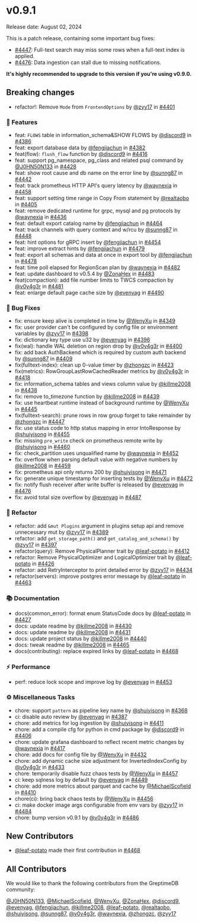 # v0.9.1

Release date: August 02, 2024

This is a patch release, containing some important bug fixes:

- [#4447](https://github.com/GreptimeTeam/greptimedb/pull/4447): Full-text search may miss some rows when a full-text index is applied.
- [#4476](https://github.com/GreptimeTeam/greptimedb/pull/4476): Data ingestion can stall due to missing notifications.


**It's highly recommended to upgrade to this version if you're using v0.9.0.**



## Breaking changes

* refactor!: Remove `Mode` from `FrontendOptions` by [@zyy17](https://github.com/zyy17) in [#4401](https://github.com/GreptimeTeam/greptimedb/pull/4401)

### 🚀 Features

* feat: `FLOWS` table in information_schema&SHOW FLOWS by [@discord9](https://github.com/discord9) in [#4386](https://github.com/GreptimeTeam/greptimedb/pull/4386)
* feat: export database data by [@fengjiachun](https://github.com/fengjiachun) in [#4382](https://github.com/GreptimeTeam/greptimedb/pull/4382)
* feat(flow): `flush_flow` function by [@discord9](https://github.com/discord9) in [#4416](https://github.com/GreptimeTeam/greptimedb/pull/4416)
* feat: support pg_namespace, pg_class and related psql command by [@J0HN50N133](https://github.com/J0HN50N133) in [#4428](https://github.com/GreptimeTeam/greptimedb/pull/4428)
* feat: show root cause and db name on the error line by [@sunng87](https://github.com/sunng87) in [#4442](https://github.com/GreptimeTeam/greptimedb/pull/4442)
* feat: track prometheus HTTP API's query latency  by [@waynexia](https://github.com/waynexia) in [#4458](https://github.com/GreptimeTeam/greptimedb/pull/4458)
* feat: support setting time range in Copy From statement by [@realtaobo](https://github.com/realtaobo) in [#4405](https://github.com/GreptimeTeam/greptimedb/pull/4405)
* feat: remove dedicated runtime for grpc, mysql and pg protocols  by [@waynexia](https://github.com/waynexia) in [#4436](https://github.com/GreptimeTeam/greptimedb/pull/4436)
* feat: default export catalog name by [@fengjiachun](https://github.com/fengjiachun) in [#4464](https://github.com/GreptimeTeam/greptimedb/pull/4464)
* feat: track channels with query context and w/rcu by [@sunng87](https://github.com/sunng87) in [#4448](https://github.com/GreptimeTeam/greptimedb/pull/4448)
* feat: hint options for gRPC insert by [@fengjiachun](https://github.com/fengjiachun) in [#4454](https://github.com/GreptimeTeam/greptimedb/pull/4454)
* feat: improve extract hints by [@fengjiachun](https://github.com/fengjiachun) in [#4479](https://github.com/GreptimeTeam/greptimedb/pull/4479)
* feat: export all schemas and data at once in export tool by [@fengjiachun](https://github.com/fengjiachun) in [#4478](https://github.com/GreptimeTeam/greptimedb/pull/4478)
* feat: time poll elapsed for RegionScan plan by [@waynexia](https://github.com/waynexia) in [#4482](https://github.com/GreptimeTeam/greptimedb/pull/4482)
* feat: update dashboard to v0.5.4 by [@ZonaHex](https://github.com/ZonaHex) in [#4483](https://github.com/GreptimeTeam/greptimedb/pull/4483)
* feat(compaction): add file number limits to TWCS compaction by [@v0y4g3r](https://github.com/v0y4g3r) in [#4481](https://github.com/GreptimeTeam/greptimedb/pull/4481)
* feat: enlarge default page cache size by [@evenyag](https://github.com/evenyag) in [#4490](https://github.com/GreptimeTeam/greptimedb/pull/4490)

### 🐛 Bug Fixes

* fix: ensure keep alive is completed in time by [@WenyXu](https://github.com/WenyXu) in [#4349](https://github.com/GreptimeTeam/greptimedb/pull/4349)
* fix: user provider can't be configured by config file or environment variables by [@zyy17](https://github.com/zyy17) in [#4398](https://github.com/GreptimeTeam/greptimedb/pull/4398)
* fix: dictionary key type use u32 by [@evenyag](https://github.com/evenyag) in [#4396](https://github.com/GreptimeTeam/greptimedb/pull/4396)
* fix(wal): handle WAL deletion on region drop by [@v0y4g3r](https://github.com/v0y4g3r) in [#4400](https://github.com/GreptimeTeam/greptimedb/pull/4400)
* fix: add back AuthBackend which is required by custom auth backend by [@sunng87](https://github.com/sunng87) in [#4409](https://github.com/GreptimeTeam/greptimedb/pull/4409)
* fix(fulltext-index): clean up 0-value timer by [@zhongzc](https://github.com/zhongzc) in [#4423](https://github.com/GreptimeTeam/greptimedb/pull/4423)
* fix(metrics): RowGroupLastRowCachedReader metrics by [@v0y4g3r](https://github.com/v0y4g3r) in [#4418](https://github.com/GreptimeTeam/greptimedb/pull/4418)
* fix: information_schema tables and views column value by [@killme2008](https://github.com/killme2008) in [#4438](https://github.com/GreptimeTeam/greptimedb/pull/4438)
* fix: remove to_timezone function by [@killme2008](https://github.com/killme2008) in [#4439](https://github.com/GreptimeTeam/greptimedb/pull/4439)
* fix: use heartbeat runtime instead of background runtime by [@WenyXu](https://github.com/WenyXu) in [#4445](https://github.com/GreptimeTeam/greptimedb/pull/4445)
* fix(fulltext-search): prune rows in row group forget to take remainder by [@zhongzc](https://github.com/zhongzc) in [#4447](https://github.com/GreptimeTeam/greptimedb/pull/4447)
* fix: use status code to http status mapping in error IntoResponse by [@shuiyisong](https://github.com/shuiyisong) in [#4455](https://github.com/GreptimeTeam/greptimedb/pull/4455)
* fix: missing `pre_write` check on prometheus remote write by [@shuiyisong](https://github.com/shuiyisong) in [#4460](https://github.com/GreptimeTeam/greptimedb/pull/4460)
* fix: check_partition uses unqualified name by [@waynexia](https://github.com/waynexia) in [#4452](https://github.com/GreptimeTeam/greptimedb/pull/4452)
* fix: overflow when parsing default value with negative numbers by [@killme2008](https://github.com/killme2008) in [#4459](https://github.com/GreptimeTeam/greptimedb/pull/4459)
* fix: prometheus api only returns 200 by [@shuiyisong](https://github.com/shuiyisong) in [#4471](https://github.com/GreptimeTeam/greptimedb/pull/4471)
* fix: generate unique timestamp for inserting tests by [@WenyXu](https://github.com/WenyXu) in [#4472](https://github.com/GreptimeTeam/greptimedb/pull/4472)
* fix: notify flush receiver after write buffer is released by [@evenyag](https://github.com/evenyag) in [#4476](https://github.com/GreptimeTeam/greptimedb/pull/4476)
* fix: avoid total size overflow by [@evenyag](https://github.com/evenyag) in [#4487](https://github.com/GreptimeTeam/greptimedb/pull/4487)

### 🚜 Refactor

* refactor: add `&mut Plugins` argument in plugins setup api and remove unnecessary mut by [@zyy17](https://github.com/zyy17) in [#4389](https://github.com/GreptimeTeam/greptimedb/pull/4389)
* refactor: add `get_storage_path()` and `get_catalog_and_schema()` by [@zyy17](https://github.com/zyy17) in [#4397](https://github.com/GreptimeTeam/greptimedb/pull/4397)
* refactor(query): Remove PhysicalPlanner trait by [@leaf-potato](https://github.com/leaf-potato) in [#4412](https://github.com/GreptimeTeam/greptimedb/pull/4412)
* refactor: Remove PhysicalOptimizer and LogicalOptimizer trait by [@leaf-potato](https://github.com/leaf-potato) in [#4426](https://github.com/GreptimeTeam/greptimedb/pull/4426)
* refactor: add RetryInterceptor to print detailed error by [@zyy17](https://github.com/zyy17) in [#4434](https://github.com/GreptimeTeam/greptimedb/pull/4434)
* refactor(servers): improve postgres error message by [@leaf-potato](https://github.com/leaf-potato) in [#4463](https://github.com/GreptimeTeam/greptimedb/pull/4463)

### 📚 Documentation

* docs(common_error): format enum StatusCode docs by [@leaf-potato](https://github.com/leaf-potato) in [#4427](https://github.com/GreptimeTeam/greptimedb/pull/4427)
* docs: update readme by [@killme2008](https://github.com/killme2008) in [#4430](https://github.com/GreptimeTeam/greptimedb/pull/4430)
* docs: update readme by [@killme2008](https://github.com/killme2008) in [#4431](https://github.com/GreptimeTeam/greptimedb/pull/4431)
* docs: update project status by [@killme2008](https://github.com/killme2008) in [#4440](https://github.com/GreptimeTeam/greptimedb/pull/4440)
* docs: tweak readme by [@killme2008](https://github.com/killme2008) in [#4465](https://github.com/GreptimeTeam/greptimedb/pull/4465)
* docs(contributing): replace expired links by [@leaf-potato](https://github.com/leaf-potato) in [#4468](https://github.com/GreptimeTeam/greptimedb/pull/4468)

### ⚡ Performance

* perf: reduce lock scope and improve log by [@evenyag](https://github.com/evenyag) in [#4453](https://github.com/GreptimeTeam/greptimedb/pull/4453)

### ⚙️ Miscellaneous Tasks

* chore: support `pattern` as pipeline key name by [@shuiyisong](https://github.com/shuiyisong) in [#4368](https://github.com/GreptimeTeam/greptimedb/pull/4368)
* ci: disable auto review by [@evenyag](https://github.com/evenyag) in [#4387](https://github.com/GreptimeTeam/greptimedb/pull/4387)
* chore: add metrics for log ingestion by [@shuiyisong](https://github.com/shuiyisong) in [#4411](https://github.com/GreptimeTeam/greptimedb/pull/4411)
* chore: add a compile cfg for python in cmd package by [@discord9](https://github.com/discord9) in [#4406](https://github.com/GreptimeTeam/greptimedb/pull/4406)
* chore: update grafana dashboard to reflect recent metric changes by [@waynexia](https://github.com/waynexia) in [#4417](https://github.com/GreptimeTeam/greptimedb/pull/4417)
* chore: add docs for config file by [@WenyXu](https://github.com/WenyXu) in [#4432](https://github.com/GreptimeTeam/greptimedb/pull/4432)
* chore: add dynamic cache size adjustment for InvertedIndexConfig by [@v0y4g3r](https://github.com/v0y4g3r) in [#4433](https://github.com/GreptimeTeam/greptimedb/pull/4433)
* chore: temporarily disable fuzz chaos tests by [@WenyXu](https://github.com/WenyXu) in [#4457](https://github.com/GreptimeTeam/greptimedb/pull/4457)
* ci: keep sqlness log by default by [@evenyag](https://github.com/evenyag) in [#4449](https://github.com/GreptimeTeam/greptimedb/pull/4449)
* chore: add more metrics about parquet and cache by [@MichaelScofield](https://github.com/MichaelScofield) in [#4410](https://github.com/GreptimeTeam/greptimedb/pull/4410)
* chore(ci): bring back chaos tests by [@WenyXu](https://github.com/WenyXu) in [#4456](https://github.com/GreptimeTeam/greptimedb/pull/4456)
* ci: make docker image args configurable from env vars by [@zyy17](https://github.com/zyy17) in [#4484](https://github.com/GreptimeTeam/greptimedb/pull/4484)
* chore: bump version v0.9.1 by [@v0y4g3r](https://github.com/v0y4g3r) in [#4486](https://github.com/GreptimeTeam/greptimedb/pull/4486)

## New Contributors

* [@leaf-potato](https://github.com/leaf-potato) made their first contribution in [#4468](https://github.com/GreptimeTeam/greptimedb/pull/4468)

## All Contributors

We would like to thank the following contributors from the GreptimeDB community:

[@J0HN50N133](https://github.com/J0HN50N133), [@MichaelScofield](https://github.com/MichaelScofield), [@WenyXu](https://github.com/WenyXu), [@ZonaHex](https://github.com/ZonaHex), [@discord9](https://github.com/discord9), [@evenyag](https://github.com/evenyag), [@fengjiachun](https://github.com/fengjiachun), [@killme2008](https://github.com/killme2008), [@leaf-potato](https://github.com/leaf-potato), [@realtaobo](https://github.com/realtaobo), [@shuiyisong](https://github.com/shuiyisong), [@sunng87](https://github.com/sunng87), [@v0y4g3r](https://github.com/v0y4g3r), [@waynexia](https://github.com/waynexia), [@zhongzc](https://github.com/zhongzc), [@zyy17](https://github.com/zyy17)
